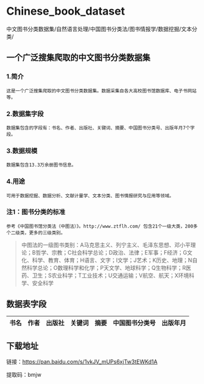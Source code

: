 # Chinese_book_dataset
中文图书分类数据集/自然语言处理/中国图书分类法/图书情报学/数据挖掘/文本分类/

## 一个广泛搜集爬取的中文图书分类数据集

  ### 1.简介
  
    这是一个广泛搜集爬取的中文图书分类数据集。数据采集自各大高校图书馆数据库、电子书网站等。
  
  ### 2.数据集字段
  
    数据集包含的字段有：书名、作者、出版社、关键词、摘要、中国图书分类号、出版年月7个字段。
  
  ### 3.数据规模
    
    数据集包含13.3万余册图书信息。
  
  
  
  
  ### 4.用途
  
    可用于数据挖掘、数据分析、文献计量学、文本分类、图书情报研究与应用等领域。
  
  ### 注1：图书分类的标准
  
    参考《中国图书馆分类法（中图法）》。http://www.ztflh.com/ 包含21个一级大类，200多个二级类，更多的三级类别。

  > 中图法的一级图书类别：A马克思主义、列宁主义、毛泽东思想、邓小平理论；B哲学、宗教；C社会科学总论；D政治、法律；E军事；F经济；G文化、科学、教育、体育；H语言、文字；I文学；J艺术；K历史、地理；N自然科学总论；O数理科学和化学；P天文学、地球科学；Q生物科学；R医药、卫生；S农业科学；T工业技术；U交通运输；V航空、航天；X环境科学、安全科学

## 数据表字段

|书名|作者|出版社|关键词|摘要|中国图书分类号|出版年月|
|-|-:|-:|-:|-:|-:|-:|

## 下载地址

链接：https://pan.baidu.com/s/1vkJV_mUPs6xjTw3tEWKd1A 

提取码：bmjw

